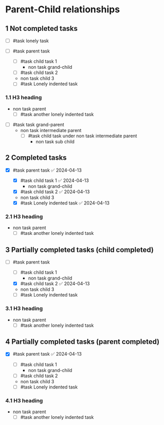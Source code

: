 # Parent-Child relationships

## 1 Not completed tasks

- [ ] #task lonely task

- [ ] #task parent task
  - [ ] #task child task 1
    - non task grand-child
  - [ ] #task child task 2
  - non task child 3

  - [ ] #task Lonely indented task

### 1.1 H3 heading

- non task parent
  - [ ] #task another lonely indented task

- [ ] #task task grand-parent
  - non task intermediate parent
    - [ ] #task child task under non task intermediate parent
      - non task sub child

## 2 Completed tasks

- [x] #task parent task ✅ 2024-04-13
  - [x] #task child task 1 ✅ 2024-04-13
    - non task grand-child
  - [x] #task child task 2 ✅ 2024-04-13
  - non task child 3

  - [x] #task Lonely indented task ✅ 2024-04-13

### 2.1 H3 heading

- non task parent
  - [ ] #task another lonely indented task

## 3 Partially completed tasks (child completed)

- [ ] #task parent task
  - [ ] #task child task 1
    - non task grand-child
  - [x] #task child task 2 ✅ 2024-04-13
  - non task child 3

  - [ ] #task Lonely indented task

### 3.1 H3 heading

- non task parent
  - [ ] #task another lonely indented task

## 4 Partially completed tasks (parent completed)

- [x] #task parent task ✅ 2024-04-13
  - [ ] #task child task 1
    - non task grand-child
  - [ ] #task child task 2
  - non task child 3

  - [ ] #task Lonely indented task

### 4.1 H3 heading

- non task parent
  - [ ] #task another lonely indented task
